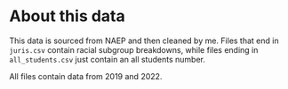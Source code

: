 # About this data

This data is sourced from NAEP and then cleaned by me. Files that end in `juris.csv` contain racial subgroup breakdowns, while files ending in `all_students.csv` just contain an all students number.

All files contain data from 2019 and 2022.

